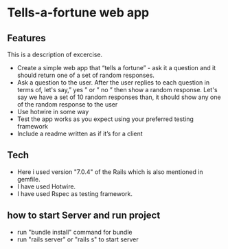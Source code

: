 
# Tells-a-fortune web app


## Features
This is a description of excercise.
- Create a simple web app that “tells a fortune” - ask it a question and it should return one of a set of random responses.
- Ask a question to the user. After the user replies to each question in terms of, let's say,” yes ” or ” no ” then show a random response. Let's say we have a set of 10 random responses than, it should show any one of the random response to the user
- Use hotwire in some way
- Test the app works as you expect using your preferred testing framework
- Include a readme written as if it’s for a client



## Tech

- Here i used version "7.0.4" of the Rails which is also mentioned in gemfile.
- I have used Hotwire.
- I have used Rspec as testing framework.


## how to start Server and run project

- run "bundle install" command for bundle 
- run "rails server" or "rails s" to start server